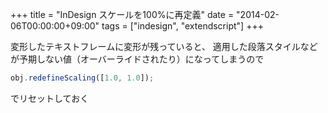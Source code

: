 +++
title = "InDesign スケールを100%に再定義"
date = "2014-02-06T00:00:00+09:00"
tags = ["indesign", "extendscript"]
+++

変形したテキストフレームに変形が残っていると、
適用した段落スタイルなどが予期しない値（オーバーライドされたり）になってしまうので

```js
obj.redefineScaling([1.0, 1.0]);
```

でリセットしておく
